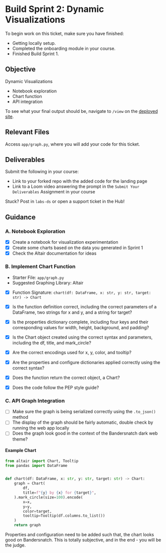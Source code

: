 # Build Sprint 2: Dynamic Visualizations

To begin work on this ticket, make sure you have finished:
- Getting locally setup.
- Completed the onboarding module in your course.
- Finished Build Sprint 1.

## Objective

Dynamic Visualizations

- Notebook exploration
- Chart function
- API integration

To see what your final output should be, navigate to `/view` on the [deployed site](https://bandersnatch.herokuapp.com/).

## Relevant Files

Access `app/graph.py`, where you will add your code for this ticket. 

## Deliverables

Submit the following in your course:

- Link to your forked repo with the added code for the landing page
- Link to a Loom video answering the prompt in the `Submit Your Deliverables` Assignment in your course

Stuck? Post in `labs-ds` or open a support ticket in the Hub!

## Guidance

### A. Notebook Exploration
- [X] Create a notebook for visualization experimentation
- [X] Create some charts based on the data you generated in Sprint 1
- [X] Check the Altair documentation for ideas

### B. Implement Chart Function
- Starter File: `app/graph.py`
- Suggested Graphing Library: Altair
- [X] Function Signature: `chart(df: DataFrame, x: str, y: str, target: str) -> Chart`

- [X] Is the function definition correct, including the correct parameters of a DataFrame, two strings for x and y, and a string for target? 
- [X] Is the properties dictionary complete, including four keys and their corresponding values for width, height, background, and padding? 
- [X] Is the Chart object created using the correct syntax and parameters, including the df, title, and mark_circle? 
- [X] Are the correct encodings used for x, y, color, and tooltip?
- [X] Are the properties and configure dictionaries applied correctly using the correct syntax? 
- [X] Does the function return the correct object, a Chart?
- [X] Does the code follow the PEP style guide?

### C. API Graph Integration
- [ ] Make sure the graph is being serialized correctly using the `.to_json()` method
- [ ] The display of the graph should be fairly automatic, double check by running the web app locally
- [ ] Does the graph look good in the context of the Bandersnatch dark web theme?

#### Example Chart
```python
from altair import Chart, Tooltip
from pandas import DataFrame


def chart(df: DataFrame, x: str, y: str, target: str) -> Chart:
    graph = Chart(
        df,
        title=f"{y} by {x} for {target}",
    ).mark_circle(size=100).encode(
        x=x,
        y=y,
        color=target,
        tooltip=Tooltip(df.columns.to_list())
    )
    return graph

```
Properties and configuration need to be added such that, the chart looks good on Bandersnatch. This is totally subjective, and in the end - you will be the judge.
